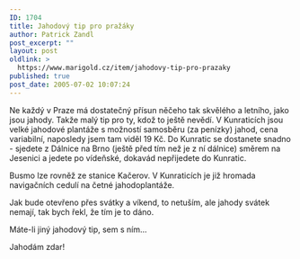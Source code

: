 ```yaml
---
ID: 1704
title: Jahodový tip pro pražáky
author: Patrick Zandl
post_excerpt: ""
layout: post
oldlink: >
  https://www.marigold.cz/item/jahodovy-tip-pro-prazaky
published: true
post_date: 2005-07-02 10:07:24
---
```

<p>Ne každý v Praze má dostatečný přísun něčeho tak skvělého a letního, jako jsou jahody. Takže malý tip pro ty, kdož to ještě nevědí. V Kunraticích jsou velké jahodové plantáže s možností samosběru (za penízky) jahod, cena variabilní, naposledy jsem tam viděl 19 Kč. 
Do Kunratic se dostanete snadno - sjedete z Dálnice na Brno (ještě před tím než je z ní dálnice) směrem na Jesenici a jedete po vídeňské, dokavád nepřijedete do Kunratic.</p>

<p>Busmo lze rovněž ze stanice Kačerov. 
V Kunraticích je již hromada navigačních cedulí na četné jahodoplantáže.</p>

<p>Jak bude otevřeno přes svátky a víkend, to netuším, ale jahody svátek nemají, tak bych řekl, že tím je to dáno.</p>

<p>Máte-li jiný jahodový tip, sem s ním...</p>

<p>Jahodám zdar!
</p>

